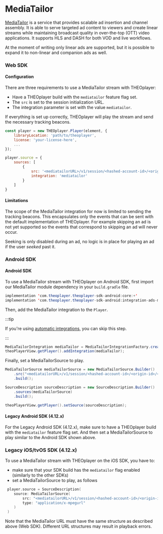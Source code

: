 # MediaTailor

[MediaTailor](https://docs.aws.amazon.com/mediatailor/index.html) is a service that provides scalable ad insertion and channel assembly. It is able to serve targeted ad content to viewers and create linear streams while maintaining broadcast quality in over-the-top (OTT) video applications. It supports HLS and DASH for both VOD and live workflows.

At the moment of writing only linear ads are supported, but it is possible to expand it to non-linear and companion ads as well.

### Web SDK

#### Configuration

There are three requirements to use a MediaTailor stream with THEOplayer:

- Have a THEOplayer build with the `mediatailor` feature flag set.
- The `src` is set to the session initialization URL.
- The integration parameter is set with the value `mediatailor`.

If everything is set up correctly, THEOplayer will play the stream and send the necessary tracking beacons.

```js
const player = new THEOplayer.Player(element, {
    libraryLocation: 'path/to/theoplayer',
    license: 'your-license-here',
    ...
});

player.source = {
    sources: [
        {
            src: '<mediatailorURL>/v1/session/<hashed-account-id>/<origin-id>/<asset-id>',
            integration: 'mediatailor'
        }
    ]
}
```

#### Limitations

The scope of the MediaTailor integration for now is limited to sending the tracking beacons. This encapsulates only the events that can be sent with the default implementation of THEOplayer. For example skipping an ad is not yet supported so the events that correspond to skipping an ad will never occur.

Seeking is only disabled during an ad, no logic is in place for playing an ad if the user _seeked_ past it.

### Android SDK

#### Android SDK

To use a MediaTailor stream with THEOplayer on Android SDK, first import our MediaTailor module dependency in your `build.gradle` file.

```java
implementation 'com.theoplayer.theoplayer-sdk-android:core:+'
implementation 'com.theoplayer.theoplayer-sdk-android:integration-ads-mediatailor:+' // add MediaTailor dependency
```

Then, add the MediaTailor integration to the `Player`.

:::tip

If you're using [automatic integrations](../../getting-started/01-sdks/02-android/01-features.md#adding-integrations-automatically), you can skip this step.

:::

```java
MediaTailorIntegration mediaTailor = MediaTailorIntegrationFactory.createMediaTailorIntegration(theoPlayerView);
theoPlayerView.getPlayer().addIntegration(mediaTailor);
```

Finally, set a MediaTailorSource to play.

```java
MediaTailorSource mediaTailorSource = new MediaTailorSource.Builder()
    .src("<mediatailorURL>/v1/session/<hashed-account-id>/<origin-id>/<asset-id>")
    .build();

SourceDescription sourceDescription = new SourceDescription.Builder()
    .sources(mediaTailorSource)
    .build();

theoPlayerView.getPlayer().setSource(sourceDescription);
```

#### Legacy Android SDK (4.12.x)

For the Legacy Android SDK (4.12.x), make sure to have a THEOplayer build with the `mediatailor` feature flag set.
And then set a MediaTailorSource to play similar to the Android SDK shown above.

### Legacy iOS/tvOS SDK (4.12.x)

To use a MediaTailor stream with THEOplayer on the iOS SDK, you have to:

- make sure that your SDK build has the `mediatailor` flag enabled (similarly to the other SDKs)
- set a MediaTailorSource to play, as follows

```swift
 player.source = SourceDescription(
    source: MediaTailorSource(
        src: "<mediatailorURL>/v1/session/<hashed-account-id>/<origin-id>/<asset-id>",
        type: "application/x-mpegurl"
    )
 )
```

Note that the MediaTailor URL must have the same structure as described above (Web SDK). Different URL structures may result in playback errors.
